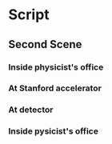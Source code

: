 # Script

## Second Scene

### Inside physicist's office

### At Stanford accelerator

### At detector

### Inside pysicist's office
